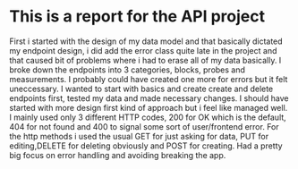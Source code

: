 # This is a report for the API project
First i started with the design of my data model and that basically dictated my endpoint design, i did add the error class quite late in the project and that caused bit of problems where i had to erase all of my data basically.
I broke down the endpoints into 3 categories, blocks, probes and measurements. I probably could have created one more for errors but it felt uneccessary. I wanted to start with basics and create create and delete endpoints first, tested my data and made necessary changes. I should have started with more design first kind of approach but i feel like managed well. 
I mainly used only 3 different HTTP codes, 200 for OK which is the default, 404 for not found and 400 to signal some sort of user/frontend error. For the http methods i used the usual GET for just asking for data, PUT for editing,DELETE for deleting obviously and POST for creating. Had a pretty big focus on error handling and avoiding breaking the app.

